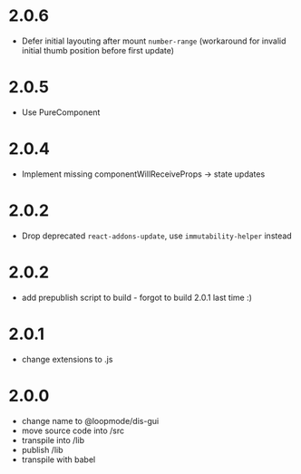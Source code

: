 # 2.0.6

- Defer initial layouting after mount `number-range` (workaround for invalid initial thumb position before first update)

# 2.0.5

- Use PureComponent

# 2.0.4

- Implement missing componentWillReceiveProps -> state updates

# 2.0.2

- Drop deprecated `react-addons-update`, use `immutability-helper` instead

# 2.0.2

- add prepublish script to build - forgot to build 2.0.1 last time :)

# 2.0.1

- change extensions to .js

# 2.0.0

- change name to @loopmode/dis-gui
- move source code into /src
- transpile into /lib
- publish /lib
- transpile with babel

